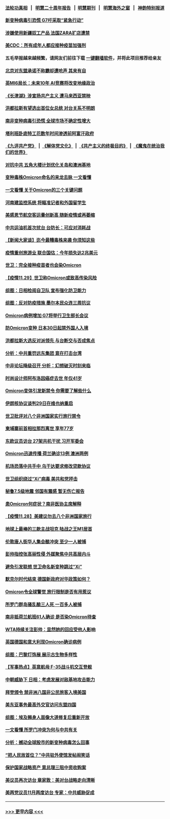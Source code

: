 #### [法轮功真相](https://github.com/gfw-breaker/truth/blob/master/README.md?t=0) &nbsp;&nbsp;|&nbsp;&nbsp; [明慧二十周年报告](https://github.com/gfw-breaker/mh-reports/blob/master/README.md?t=0) &nbsp;&nbsp;|&nbsp;&nbsp;[明慧期刊](https://github.com/gfw-breaker/mh-qikan) &nbsp;&nbsp;|&nbsp;&nbsp; [明慧海外之窗](https://github.com/gfw-breaker/mh-news/blob/master/README.md?t=0) &nbsp;&nbsp;|&nbsp;&nbsp; [神韵特别报道](https://github.com/gfw-breaker/mh-news/blob/master/shenyun.md?t=0)
#### [新变种病毒引恐慌 G7吁采取“紧急行动”](../pages/nsc418/n13407667.md?t=11302101) 
#### [涉嫌使用新疆奴工产品 法国ZARA扩店遭禁](../pages/nsc418/n13407522.md?t=11302101) 
#### [美CDC：所有成年人都应接种疫苗加强剂](../pages/nsc418/n13407434.md?t=11302101) 
#### 五毛举报越来越频繁，请网友们前往下载 [一键翻墙软件](https://github.com/gfw-breaker/ssr-accounts)，并将此项目推荐给亲友
#### [北京对东盟承诺不称霸却遭呛声 其来有自](../pages/nsc418/n13407371.md?t=11302101) 
#### [英MI6局长：未来10年 AI竞赛将改变地缘政治](../pages/nsc418/n13407208.md?t=11302101) 
#### [《长津湖》涉宣扬共产主义 遭马来西亚禁映](../pages/nsc418/n13406828.md?t=11302101) 
#### [洪都拉斯有望选出首位女总统 对台关系不明朗](../pages/nsc418/n13406567.md?t=11302101) 
#### [南非变种病毒引恐慌 全球市场不确定性增大](../pages/nsc418/n13406757.md?t=11302101) 
#### [塔利班卧底特工花数年时间渗透前阿富汗政府](../pages/nsc418/n13406651.md?t=11302101) 
#### [《九评共产党》](https://github.com/begood0513/9ping.md/blob/master/README.md) &nbsp;|&nbsp; [《解体党文化》](../../../../jtdwh.md/blob/master/README.md)  &nbsp;|&nbsp; [《共产主义的终极目的》](../../../../gczydzjmd.md/blob/master/README.md) &nbsp;|&nbsp; [《魔鬼在统治我们的世界》](../../../../mgztzwmdsj.md/blob/master/README.md) 
#### [对抗中共 五角大楼计划优化关岛和澳洲基地](../pages/nsc418/n13406412.md?t=11302101) 
#### [变种毒株Omicron命名的来龙去脉 一文看懂](../pages/nsc418/n13406350.md?t=11302101) 
#### [一文看懂 关于Omicron的三个关键问题](../pages/nsc418/n13406253.md?t=11302101) 
#### [河南建监控系统 将瞄准记者和外国留学生](../pages/nsc418/n13406013.md?t=11302101) 
#### [美感恩节航空客运量创新高 随新疫情或再萎缩](../pages/nsc418/n13406062.md?t=11302101) 
#### [中共运油机首次扰台 台防长：可应对消耗战](../pages/nsc418/n13405781.md?t=11302101) 
#### [【新闻大家谈】迄今最糟毒株来袭 你须知这些](../pages/nsc418/n13405820.md?t=11302101) 
#### [疫情重创旅游业 联合国估：今年损失达2兆美元](../pages/nsc418/n13405848.md?t=11302101) 
#### [世卫：完全接种疫苗者也会染Omicron](../pages/nsc418/n13405633.md?t=11302101) 
#### [【疫情11.29】世卫称Omicron或致高传染风险](../pages/nsc418/n13405459.md?t=11302101) 
#### [组图：日相检阅自卫队 宣布强化防卫能力](../pages/nsc418/n13405592.md?t=11302101) 
#### [组图：反对防疫措施 墨尔本民众连三周抗议](../pages/nsc418/n13405326.md?t=11302101) 
#### [Omicron病例增加 G7将举行卫生部长会议](../pages/nsc418/n13405333.md?t=11302101) 
#### [防Omicron变种 日本30日起禁外国人入境](../pages/nsc418/n13405371.md?t=11302101) 
#### [洪都拉斯大选反对派领先 与台断交与否成焦点](../pages/nsc418/n13405288.md?t=11302101) 
#### [分析：中共重罚远东集团 意在打击台湾](../pages/nsc418/n13405138.md?t=11302101) 
#### [中非论坛降级召开 分析：幻想破灭时刻来临](../pages/nsc418/n13404711.md?t=11302101) 
#### [时尚设计师阿布洛因癌症去世 年仅41岁](../pages/nsc418/n13404497.md?t=11302101) 
#### [Omicron变体引发新禁令 你需要了解些什么](../pages/nsc418/n13402973.md?t=11302101) 
#### [伊朗核协议谈判29日在维也纳重启](../pages/nsc418/n13404574.md?t=11302101) 
#### [世卫批评对八个非洲国家实行旅行禁令](../pages/nsc418/n13404397.md?t=11302101) 
#### [柬埔寨前首相拉那烈离世 享年77岁](../pages/nsc418/n13404125.md?t=11302101) 
#### [东欧议员访台 27架共机干扰 习开军委会](../pages/nsc418/n13404164.md?t=11302101) 
#### [Omicron迅速传播 荷兰确诊13例 澳洲两例](../pages/nsc418/n13404193.md?t=11302101) 
#### [机场恐落中共手中 乌干达要求修改贷款协议](../pages/nsc418/n13404107.md?t=11302101) 
#### [世卫组织绕过“Xi”病毒 美共和党抨击](../pages/nsc418/n13404057.md?t=11302101) 
#### [秘鲁7.5级地震 邻国有震感 暂无伤亡报告](../pages/nsc418/n13403928.md?t=11302101) 
#### [患Omicron何症状？南非医协主席解释](../pages/nsc418/n13403880.md?t=11302101) 
#### [【疫情11.28】美建议勿去八个非洲国家旅行](../pages/nsc418/n13403592.md?t=11302101) 
#### [地球上最棒的三款主战坦克 陆战之王M1居首](../pages/nsc418/n13392449.md?t=11302101) 
#### [伦敦唐人街华人集会酿冲突 至少一人被捕](../pages/nsc418/n13403223.md?t=11302101) 
#### [彭帅指控张高丽性侵 外媒聚焦中共高层内斗](../pages/nsc418/n13403072.md?t=11302101) 
#### [避免引发联想 世卫命名新变种跳过“Xi”](../pages/nsc418/n13403008.md?t=11302101) 
#### [默克尔时代结束 德国新政府对华政策如何？](../pages/nsc418/n13403046.md?t=11302101) 
#### [Omicron令全球警觉 旅行限制是否有用惹议](../pages/nsc418/n13402956.md?t=11302101) 
#### [所罗门群岛骚乱酿三人死 一百多人被捕](../pages/nsc418/n13402683.md?t=11302101) 
#### [南非抵荷兰航班61人确诊 是否染Omicron待查](../pages/nsc418/n13402671.md?t=11302101) 
#### [WTA持续关注彭帅：显然她的回应受他人影响](../pages/nsc418/n13402488.md?t=11302101) 
#### [英国德国和意大利现Omicron确诊病例](../pages/nsc418/n13402630.md?t=11302101) 
#### [组图：巴黎灯饰展 展示古生物多样性](../pages/nsc418/n13401991.md?t=11302101) 
#### [【军事热点】英意航母 F-35战斗机交互登舰](../pages/nsc418/n13400951.md?t=11302101) 
#### [中朝威胁下 日相：考虑发展对敌基地攻击能力](../pages/nsc418/n13402061.md?t=11302101) 
#### [拜登颁令 禁非洲八国非公民旅客入境美国](../pages/nsc418/n13401683.md?t=11302101) 
#### [美东亚事务最高外交官访问东盟四国](../pages/nsc418/n13401535.md?t=11302101) 
#### [组图：埃及狮身人面像大道修复后重新开放](../pages/nsc418/n13400307.md?t=11302101) 
#### [一文看懂 所罗门冲突为何与中共有关](../pages/nsc418/n13401105.md?t=11302101) 
#### [分析：撼动全球股市的新变种病毒怎么回事](../pages/nsc418/n13400785.md?t=11302101) 
#### [“把人民放首位？”中共驻外使馆发帖闹笑话](../pages/nsc418/n13401121.md?t=11302101) 
#### [保护国家战略资产 意总理三阻中资收购案](../pages/nsc418/n13401206.md?t=11302101) 
#### [美议员再次访台 章家敦：美对台战略走向清晰](../pages/nsc418/n13400968.md?t=11302101) 
#### [美两党议员11月两度访台 专家：中共威胁促成](../pages/nsc418/n13400928.md?t=11302101) 

----
#### [ >>> 更早内容 <<< ](../indexes/nsc418-earlier.md)
